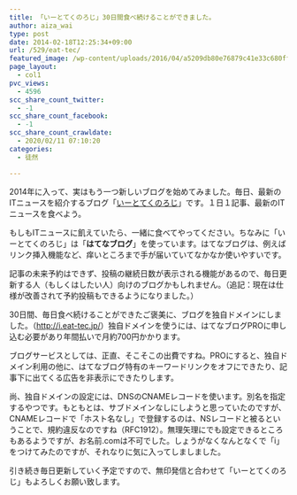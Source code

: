 ```yaml
---
title: 「いーとてくのろじ」30日間食べ続けることができました。
author: aiza_wai
type: post
date: 2014-02-18T12:25:34+09:00
url: /529/eat-tec/
featured_image: /wp-content/uploads/2016/04/a5209db80e76879c41e33c680ff69420.png
page_layout:
  - col1
pvc_views:
  - 4596
scc_share_count_twitter:
  - -1
scc_share_count_facebook:
  - -1
scc_share_count_crawldate:
  - 2020/02/11 07:10:20
categories:
  - 徒然

---
```

2014年に入って、実はもう一つ新しいブログを始めてみました。毎日、最新のITニュースを紹介するブログ「<a href="http://i.eat-tec.jp/" target="_blank" class="broken_link">いーとてくのろじ</a>」です。１日１記事、最新のITニュースを食べよう。

<!--more-->

もしもITニュースに飢えていたら、一緒に食べてやってください。ちなみに「いーとてくのろじ」は「**はてなブログ**」を使っています。はてなブログは、例えばリンク挿入機能など、痒いところまで手が届いていてなかなか使いやすいです。

記事の未来予約はできず、投稿の継続日数が表示される機能があるので、毎日更新する人（もしくはしたい人）向けのブログかもしれません。（追記：現在は仕様が改善されて予約投稿もできるようになりました。）

30日間、毎日食べ続けることができたご褒美に、ブログを独自ドメインにしました。（<a href="http://i.eat-tec.jp/" target="_blank" class="broken_link">http://i.eat-tec.jp/</a>）独自ドメインを使うには、はてなブログPROに申し込む必要があり年間払いで月約700円かかります。

ブログサービスとしては、正直、そこそこの出費ですね。PROにすると、独自ドメイン利用の他に、はてなブログ特有のキーワードリンクをオフにできたり、記事下に出てくる広告を非表示にできたりします。

尚、独自ドメインの設定には、DNSのCNAMEレコードを使います。別名を指定するやつです。もともとは、サブドメインなしにしようと思っていたのですが、CNAMEレコードで「ホスト名なし」で登録するのは、NSレコードと被るということで、規約違反なのですね（RFC1912）。無理矢理にでも設定できるところもあるようですが、お名前.comは不可でした。しょうがなくなんとなくで「i」をつけてみたのですが、それなりに気に入ってしましました。

引き続き毎日更新していく予定ですので、無印発信と合わせて「いーとてくのろじ」もよろしくお願い致します。

&nbsp;